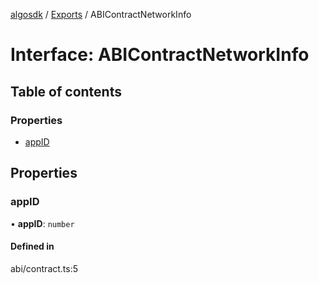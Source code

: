 [algosdk](../README.md) / [Exports](../modules.md) / ABIContractNetworkInfo

# Interface: ABIContractNetworkInfo

## Table of contents

### Properties

- [appID](ABIContractNetworkInfo.md#appid)

## Properties

### appID

• **appID**: `number`

#### Defined in

abi/contract.ts:5
